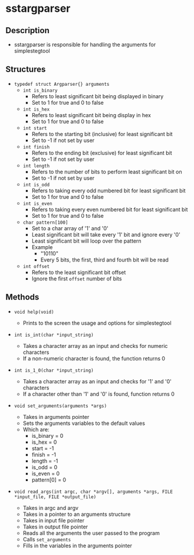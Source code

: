 # sstargparser

## Description
- sstargparser is responsible for handling the arguments for simplestegtool

## Structures
- `typedef struct Argparser{} arguments`
    - `int is_binary`
        - Refers to least significant bit being displayed in binary
        - Set to 1 for true and 0 to false
    - `int is_hex`
        - Refers to least significant bit being display in hex
        - Set to 1 for true and 0 to false
    - `int start`
        - Refers to the starting bit (inclusive) for least significant bit
        - Set to -1 if not set by user
    - `int finish`
        - Refers to the ending bit (exclusive) for least significant bit
        - Set to -1 if not set by user
    - `int length`
        - Refers to the number of bits to perform least significant bit on
        - Set to -1 if not set by user
    - `int is_odd`
        - Refers to taking every odd numbered bit for least significant bit
        - Set to 1 for true and 0 to false
    - `int is_even`
        - Refers to taking every even numbered bit for least significant bit
        - Set to 1 for true and 0 to false
    - `char pattern[100]`
        - Set to a char array of '1' and '0'
        - Least significant bit will take every '1' bit and ignore every '0'
        - Least significant bit will loop over the pattern
        - Example
            - "10110"
            - Every 5 bits, the first, third and fourth bit will be read
    - `int offset`
        - Refers to the least significant bit offset
        - Ignore the first `offset` number of bits

## Methods
- `void help(void)`
    - Prints to the screen the usage and options for simplestegtool

- `int is_int(char *input_string)`
    - Takes a character array as an input and checks for numeric characters
    - If a non-numeric character is found, the function returns 0

- `int is_1_0(char *input_string)`
    - Takes a character array as an input and checks for '1' and '0' characters
    - If a character other than '1' and '0' is found, function returns 0

- `void set_arguments(arguments *args)`
    - Takes in arguments pointer
    - Sets the arguments variables to the default values
    - Which are:
        - is_binary  = 0
        - is_hex     = 0
        - start      = -1
        - finish     = -1
        - length     = -1
        - is_odd     = 0
        - is_even    = 0
        - pattern[0] = 0

- `void read_args(int argc, char *argv[], arguments *args, FILE *input_file, FILE *output_file)`
    - Takes in argc and argv
    - Takes in a pointer to an arguments structure
    - Takes in input file pointer
    - Takes in output file pointer
    - Reads all the arguments the user passed to the program
    - Calls `set_arguments`
    - Fills in the variables in the arguments pointer
